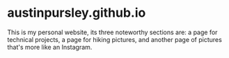 # austinpursley.github.io

This is my personal website, its three noteworthy sections are: 
a page for technical projects,
a page for hiking pictures, 
and another page of pictures that's more like an Instagram.
